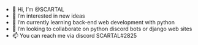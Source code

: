 - 👋 Hi, I’m @SCARTAL
- 👀 I’m interested in new ideas
- 🌱 I’m currently learning back-end web development with python
- 💞️ I’m looking to collaborate on python discord bots or django web sites
- 📫 You can reach me via discord SCARTAL#2825

<!---
SCARTAL/SCARTAL is a ✨ special ✨ repository because its `README.md` (this file) appears on your GitHub profile.
You can click the Preview link to take a look at your changes.
--->
